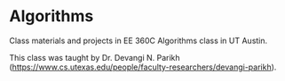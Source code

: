 # Algorithms

Class materials and projects in EE 360C Algorithms class in UT Austin. 

This class was taught by Dr. Devangi N. Parikh (https://www.cs.utexas.edu/people/faculty-researchers/devangi-parikh).
